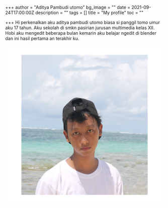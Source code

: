 +++
author = "Aditya Pambudi utomo"
bg_image = ""
date = 2021-09-24T17:00:00Z
description = ""
tags = []
title = "My profile"
toc = ""

+++
Hi perkenalkan aku aditya pambudi utomo biasa si panggil tomo umur aku 17 tahun. Aku sekolah di smkn pasirian jurusan multimedia kelas XII. Hobi aku mengedit beberapa bulan kemarin aku belajar ngedit di blender dan ini hasil pertama an terakhir ku.

![](/uploads/new-project-224-6cb53fd.png)